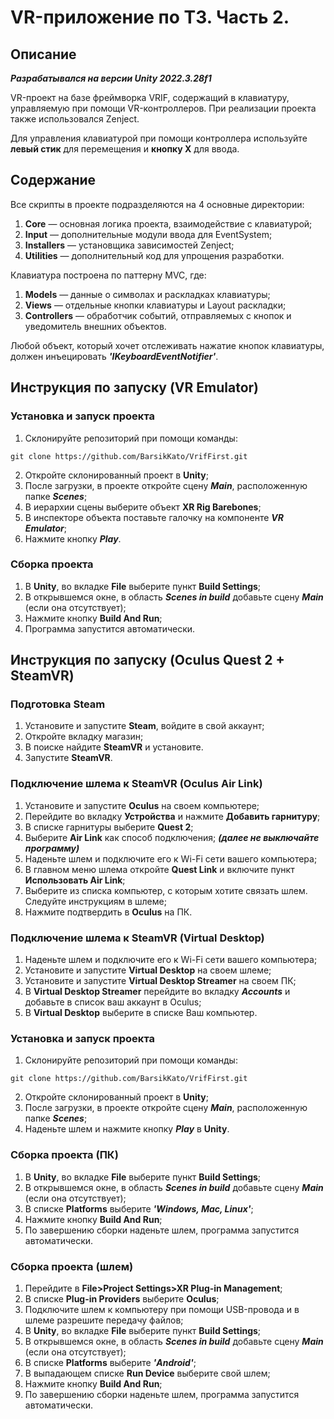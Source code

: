 # VR-приложение по ТЗ. Часть 2.
## Описание
***Разрабатывался на версии Unity 2022.3.28f1***

VR-проект на базе фреймворка VRIF, содержащий в клавиатуру, управляемую при помощи VR-контроллеров. 
При реализации проекта также использовался Zenject.

Для управления клавиатурой при помощи контроллера используйте **левый стик** для перемещения и **кнопку X** для ввода.
## Содержание
Все скрипты в проекте подразделяются на 4 основные директории:
1. **Core** — основная логика проекта, взаимодействие с клавиатурой;
2. **Input** — дополнительные модули ввода для EventSystem;
3. **Installers** — установщика зависимостей Zenject;
4. **Utilities** — дополнительный код для упрощения разработки.

Клавиатура построена по паттерну MVC, где:
1. **Models** — данные о символах и раскладках клавиатуры;
2. **Views** — отдельные кнопки клавиатуры и Layout раскладки;
3. **Controllers** — обработчик событий, отправляемых с кнопок и уведомитель внешних объектов.

Любой объект, который хочет отслеживать нажатие кнопок клавиатуры, должен инъецировать ***'IKeyboardEventNotifier'***.

## Инструкция по запуску (VR Emulator)
### Установка и запуск проекта
1. Склонируйте репозиторий при помощи команды:
```
git clone https://github.com/BarsikKato/VrifFirst.git
```
2. Откройте склонированный проект в **Unity**;
3. После загрузки, в проекте откройте сцену ***Main***, расположенную папке ***Scenes***;
4. В иерархии сцены выберите объект **XR Rig Barebones**;
5. В инспекторе объекта поставьте галочку на компоненте ***VR Emulator***;
6. Нажмите кнопку ***Play***.
### Сборка проекта
1. В **Unity**, во вкладке **File** выберите пункт **Build Settings**;
2. В открывшемся окне, в область ***Scenes in build*** добавьте сцену ***Main*** (если она отсутствует);
3. Нажмите кнопку **Build And Run**;
4. Программа запустится автоматически.

## Инструкция по запуску (Oculus Quest 2 + SteamVR)
### Подготовка Steam
1. Установите и запустите **Steam**, войдите в свой аккаунт;
2. Откройте вкладку магазин;
3. В поиске найдите **SteamVR** и установите.
4. Запустите **SteamVR**.
### Подключение шлема к SteamVR (Oculus Air Link)
1. Установите и запустите **Oculus** на своем компьютере;
2. Перейдите во вкладку **Устройства** и нажмите **Добавить гарнитуру**;
3. В списке гарнитуры выберите **Quest 2**;
4. Выберите **Air Link** как способ подключения; ***(далее не выключайте программу)***
5. Наденьте шлем и подключите его к Wi-Fi сети вашего компьютера;
6. В главном меню шлема откройте **Quest Link** и включите пункт **Использовать Air Link**;
7. Выберите из списка компьютер, с которым хотите связать шлем. Следуйте инструкциям в шлеме;
8. Нажмите подтвердить в **Oculus** на ПК.
### Подключение шлема к SteamVR (Virtual Desktop)
1. Наденьте шлем и подключите его к Wi-Fi сети вашего компьютера;
2. Установите и запустите **Virtual Desktop** на своем шлеме;
3. Установите и запустите **Virtual Desktop Streamer** на своем ПК;
4. В **Virtual Desktop Streamer** перейдите во вкладку ***Accounts*** и добавьте в список ваш аккаунт в Oculus;
5. В **Virtual Desktop** выберите в списке Ваш компьютер.
### Установка и запуск проекта
1. Склонируйте репозиторий при помощи команды:
```
git clone https://github.com/BarsikKato/VrifFirst.git
```
2. Откройте склонированный проект в **Unity**;
3. После загрузки, в проекте откройте сцену ***Main***, расположенную папке ***Scenes***;
4. Наденьте шлем и нажмите кнопку ***Play*** в **Unity**.
### Сборка проекта (ПК)
1. В **Unity**, во вкладке **File** выберите пункт **Build Settings**;
2. В открывшемся окне, в область ***Scenes in build*** добавьте сцену ***Main*** (если она отсутствует);
3. В списке **Platforms** выберите ***'Windows, Mac, Linux'***;
4. Нажмите кнопку **Build And Run**;
5. По завершению сборки наденьте шлем, программа запустится автоматически.
### Сборка проекта (шлем)
1. Перейдите в **File>Project Settings>XR Plug-in Management**;
2. В списке **Plug-in Providers** выберите **Oculus**;
3. Подключите шлем к компьютеру при помощи USB-провода и в шлеме разрешите передачу файлов;
4. В **Unity**, во вкладке **File** выберите пункт **Build Settings**;
5. В открывшемся окне, в область ***Scenes in build*** добавьте сцену ***Main*** (если она отсутствует);
6. В списке **Platforms** выберите ***'Android'***;
7. В выпадающем списке **Run Device** выберите свой шлем;
8. Нажмите кнопку **Build And Run**;
9. По завершению сборки наденьте шлем, программа запустится автоматически.

